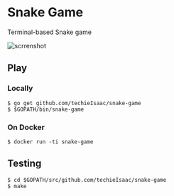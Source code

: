 # Snake Game

Terminal-based Snake game

![scrrenshot](http://i.imgur.com/pHf4fjt.gif)

## Play

### Locally

```
$ go get github.com/techieIsaac/snake-game
$ $GOPATH/bin/snake-game
```

### On Docker

```
$ docker run -ti snake-game
```

## Testing

```
$ cd $GOPATH/src/github.com/techieIsaac/snake-game
$ make
```
